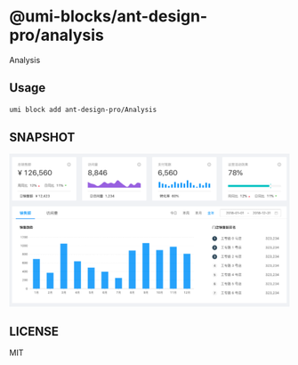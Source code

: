 # @umi-blocks/ant-design-pro/analysis

Analysis

## Usage

```sh
umi block add ant-design-pro/Analysis
```

## SNAPSHOT

![SNAPSHOT](./snapshot.png)

## LICENSE

MIT
